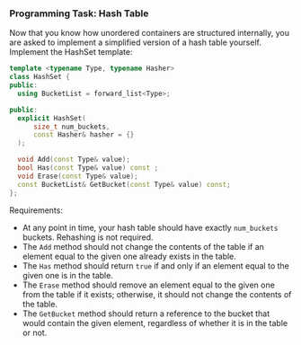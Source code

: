 ### Programming Task: Hash Table

Now that you know how unordered containers are structured internally, you are asked to implement a simplified version of a hash table yourself. Implement the HashSet template:

```cpp
template <typename Type, typename Hasher>
class HashSet {
public:
  using BucketList = forward_list<Type>;

public:
  explicit HashSet(
      size_t num_buckets,
      const Hasher& hasher = {}
  );

  void Add(const Type& value);
  bool Has(const Type& value) const ;
  void Erase(const Type& value);
  const BucketList& GetBucket(const Type& value) const;
};
```

Requirements:

- At any point in time, your hash table should have exactly `num_buckets` buckets. Rehashing is not required.
- The `Add` method should not change the contents of the table if an element equal to the given one already exists in the table.
- The `Has` method should return `true` if and only if an element equal to the given one is in the table.
- The `Erase` method should remove an element equal to the given one from the table if it exists; otherwise, it should not change the contents of the table.
- The `GetBucket` method should return a reference to the bucket that would contain the given element, regardless of whether it is in the table or not.